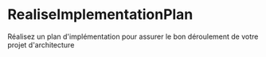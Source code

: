 # RealiseImplementationPlan
Réalisez un plan d'implémentation pour assurer le bon déroulement de votre projet d'architecture

